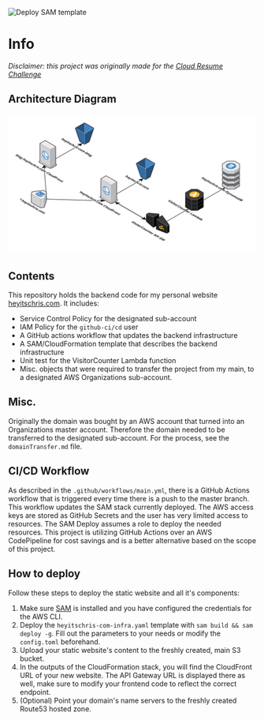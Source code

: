 ![Deploy SAM template](https://github.com/what-name/heyitschris.com-backend/workflows/Deploy%20SAM%20template/badge.svg)

# Info
*Disclaimer: this project was originally made for the [Cloud Resume Challenge](https://cloudresumechallenge.dev/)*

## Architecture Diagram
![Architecture Diagram](Misc/architecture-diagram.png)

## Contents
This repository holds the backend code for my personal website [heyitschris.com](https://heyitschris.com).
It includes:
- Service Control Policy for the designated sub-account
- IAM Policy for the `github-ci/cd` user
- A GitHub actions workflow that updates the backend infrastructure
- A SAM/CloudFormation template that describes the backend infrastructure
- Unit test for the VisitorCounter Lambda function
- Misc. objects that were required to transfer the project from my main, to a designated AWS Organizations sub-account.

## Misc.
Originally the domain was bought by an AWS account that turned into an Organizations master account. Therefore the domain needed to be transferred to the designated sub-account. For the process, see the `domainTransfer.md` file.

## CI/CD Workflow
As described in the `.github/workflows/main.yml`, there is a GitHub Actions workflow that is triggered every time there is a push to the master branch. This workflow updates the SAM stack currently deployed. The AWS access keys are stored as GitHub Secrets and the user has very limited access to resources. The SAM Deploy assumes a role to deploy the needed resources. This project is utilizing GitHub Actions over an AWS CodePipeline for cost savings and is a better alternative based on the scope of this project.

## How to deploy
Follow these steps to deploy the static website and all it's components:

1. Make sure [SAM](https://github.com/awslabs/serverless-application-model) is installed and you have configured the credentials for the AWS CLI.
2. Deploy the `heyitschris-com-infra.yaml` template with `sam build && sam deploy -g`. Fill out the parameters to your needs or modify the `config.toml` beforehand.
3. Upload your static website's content to the freshly created, main S3 bucket.
4. In the outputs of the CloudFormation stack, you will find the CloudFront URL of your new website. The API Gateway URL is displayed there as well, make sure to modify your frontend code to reflect the correct endpoint.
5. (Optional) Point your domain's name servers to the freshly created Route53 hosted zone.

